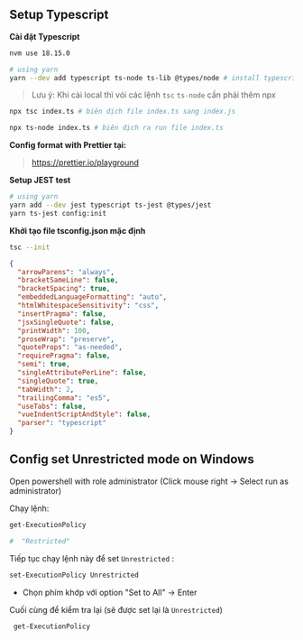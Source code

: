 ## Setup Typescript
**Cài đặt Typescript**
```bash
nvm use 18.15.0

# using yarn
yarn --dev add typescript ts-node ts-lib @types/node # install typescript in local

```
> Lưu ý: Khi cài local thì vói các lệnh `tsc` `ts-node` cần phải thêm npx

```bash
npx tsc index.ts # biên dịch file index.ts sang index.js

npx ts-node index.ts # biên dịch ra run file index.ts
```

**Config format with Prettier tại:**
> https://prettier.io/playground

**Setup JEST test**
```bash
# using yarn
yarn add --dev jest typescript ts-jest @types/jest
yarn ts-jest config:init
```

**Khởi tạo file tsconfig.json mặc định**
```bash
tsc --init
```

```json
{
  "arrowParens": "always",
  "bracketSameLine": false,
  "bracketSpacing": true,
  "embeddedLanguageFormatting": "auto",
  "htmlWhitespaceSensitivity": "css",
  "insertPragma": false,
  "jsxSingleQuote": false,
  "printWidth": 100,
  "proseWrap": "preserve",
  "quoteProps": "as-needed",
  "requirePragma": false,
  "semi": true,
  "singleAttributePerLine": false,
  "singleQuote": true,
  "tabWidth": 2,
  "trailingComma": "es5",
  "useTabs": false,
  "vueIndentScriptAndStyle": false,
  "parser": "typescript"
}
```
## Config set Unrestricted mode on Windows
Open powershell with role administrator (Click mouse right -> Select run as administrator)

Chạy lệnh:

``` bash
get-ExecutionPolicy

#  "Restricted"
```

Tiếp tục chạy lệnh này để set `Unrestricted` :

``` bash
set-ExecutionPolicy Unrestricted
```
- Chọn phím khớp với option "Set to All" -> Enter

Cuối cùng để kiểm tra lại (sẽ được set lại là `Unrestricted`)

```bash
 get-ExecutionPolicy
```